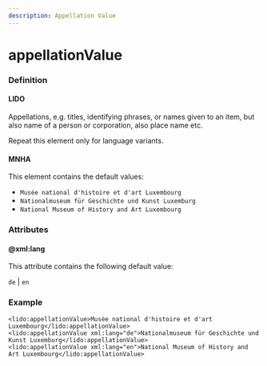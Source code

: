 ```yaml
---
description: Appellation Value
---
```


# appellationValue

### Definition

#### LIDO

Appellations, e.g. titles, identifying phrases, or names given to an item, but also name of a person or corporation, also place name etc.

Repeat this element only for language variants.

#### MNHA

This element contains the default values:

* `Musée national d'histoire et d'art Luxembourg`
* `Nationalmuseum für Geschichte und Kunst Luxemburg`
* `National Museum of History and Art Luxembourg`

### Attributes

#### @xml:lang

This attribute contains the following default value:

`de` \| `en`

### Example

```markup
<lido:appellationValue>Musée national d'histoire et d'art Luxembourg</lido:appellationValue>
<lido:appellationValue xml:lang="de">Nationalmuseum für Geschichte und Kunst Luxemburg</lido:appellationValue>
<lido:appellationValue xml:lang="en">National Museum of History and Art Luxembourg</lido:appellationValue>
```

